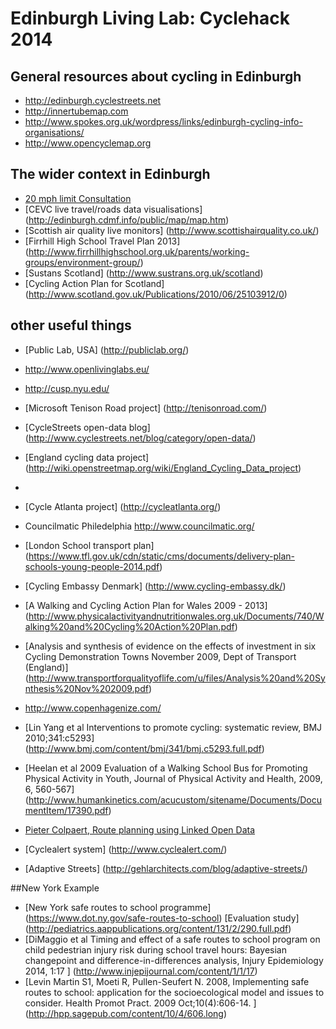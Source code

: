 # Edinburgh Living Lab: Cyclehack 2014

## General resources about cycling in Edinburgh

* http://edinburgh.cyclestreets.net
* http://innertubemap.com
* http://www.spokes.org.uk/wordpress/links/edinburgh-cycling-info-organisations/
* http://www.opencyclemap.org

## The wider context in Edinburgh

* [20 mph limit Consultation](http://www.edinburgh.gov.uk/info/20089/roads_and_pavements/1024/20mph_consultation)
* [CEVC live travel/roads data visualisations] (http://edinburgh.cdmf.info/public/map/map.htm)
* [Scottish air quality live monitors] (http://www.scottishairquality.co.uk/)
* [Firrhill High School Travel Plan 2013] (http://www.firrhillhighschool.org.uk/parents/working-groups/environment-group/)
* [Sustans Scotland] (http://www.sustrans.org.uk/scotland)
* [Cycling Action Plan for Scotland] (http://www.scotland.gov.uk/Publications/2010/06/25103912/0)

## other useful things

* [Public Lab, USA] (http://publiclab.org/)
* http://www.openlivinglabs.eu/
* http://cusp.nyu.edu/

* [Microsoft Tenison Road project] (http://tenisonroad.com/)
* [CycleStreets open-data blog] (http://www.cyclestreets.net/blog/category/open-data/)
* [England cycling data project] (http://wiki.openstreetmap.org/wiki/England_Cycling_Data_project)
* 
* [Cycle Atlanta project] (http://cycleatlanta.org/)
* Councilmatic Philedelphia http://www.councilmatic.org/
* [London School transport plan] (https://www.tfl.gov.uk/cdn/static/cms/documents/delivery-plan-schools-young-people-2014.pdf)
* [Cycling Embassy Denmark] (http://www.cycling-embassy.dk/)
* [A Walking and Cycling Action Plan for Wales 2009 - 2013] (http://www.physicalactivityandnutritionwales.org.uk/Documents/740/Walking%20and%20Cycling%20Action%20Plan.pdf)


* [Analysis and synthesis of evidence on the effects  of investment in six Cycling Demonstration Towns November 2009, Dept of Transport (England)] (http://www.transportforqualityoflife.com/u/files/Analysis%20and%20Synthesis%20Nov%202009.pdf)
* http://www.copenhagenize.com/
* [Lin Yang et al Interventions to promote cycling: systematic review, BMJ 2010;341:c5293] (http://www.bmj.com/content/bmj/341/bmj.c5293.full.pdf)
* [Heelan et al 2009 Evaluation of a Walking School Bus for Promoting Physical Activity in Youth, Journal of Physical Activity and Health, 2009, 6, 560-567] (http://www.humankinetics.com/acucustom/sitename/Documents/DocumentItem/17390.pdf)

* [Pieter Colpaert, Route planning using Linked Open Data](http://2014.eswc-conferences.org/sites/default/files/phdpaper_15.pdf)
* [Cyclealert system] (http://www.cyclealert.com/)
* [Adaptive Streets] (http://gehlarchitects.com/blog/adaptive-streets/)

##New York Example
* [New York safe routes to school programme] (https://www.dot.ny.gov/safe-routes-to-school)  [Evaluation study] (http://pediatrics.aappublications.org/content/131/2/290.full.pdf)
* [DiMaggio et al Timing and effect of a safe routes to school program on child pedestrian injury risk during school travel hours: Bayesian changepoint and difference-in-differences analysis, Injury Epidemiology 2014, 1:17 ] (http://www.injepijournal.com/content/1/1/17)
* [Levin Martin S1, Moeti R, Pullen-Seufert N. 2008, 
Implementing safe routes to school: application for the socioecological model and issues to consider. Health Promot Pract. 2009 Oct;10(4):606-14. ] (http://hpp.sagepub.com/content/10/4/606.long)
